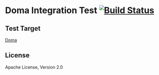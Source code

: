 Doma Integration Test [![Build Status](https://travis-ci.org/seasarorg/doma-it.png?branch=master)](https://travis-ci.org/seasarorg/doma-it)
========================================

Test Target
-------

[Doma](https://github.com/seasarorg/doma)

License
-------

Apache License, Version 2.0

  [apt]: http://docs.oracle.com/javase/6/docs/technotes/guides/apt/index.html
